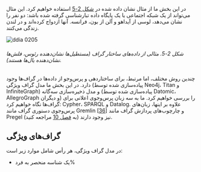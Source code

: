 در این بخش ما از مثال نشان داده شده در [شکل 2-5](#fig_datamodels_graph) استفاده خواهیم کرد. این مثال می‌تواند از یک شبکه اجتماعی یا یک پایگاه داده تبارشناسی گرفته شده باشد: دو نفر را نشان می‌دهد، لوسی از آیداهو و آلن از بون، فرانسه. آنها ازدواج کرده‌اند و در لندن زندگی می‌کنند.

![ddia 0205](assets/ddia_0205.png)
###### شکل 2-5. مثالی از داده‌های ساختار گراف (مستطیل‌ها نشان‌دهنده رئوس، فلش‌ها نشان‌دهنده یال‌ها هستند).

چندین روش مختلف، اما مرتبط، برای ساختاردهی و پرس‌وجو از داده‌ها در گراف‌ها وجود دارد. در این بخش ما مدل گراف ویژگی (پیاده‌سازی شده توسط Neo4j، Titan و InfiniteGraph) و مدل ذخیره‌سازی سه‌گانه (پیاده‌سازی شده توسط Datomic، AllegroGraph و دیگران) را بررسی خواهیم کرد. ما به سه زبان پرس‌وجوی اعلانی برای گراف‌ها نگاه خواهیم کرد: Cypher، SPARQL و Datalog. علاوه بر اینها، زبان‌های پرس‌وجوی دستوری گراف مانند Gremlin [[36](ch02.html#Gremlin2013)] و چارچوب‌های پردازش گراف مانند Pregel نیز وجود دارند (به [فصل 10](ch10.html#ch_batch) مراجعه کنید).

## گراف‌های ویژگی

در مدل گراف ویژگی، هر رأس شامل موارد زیر است:
* یک شناسه منحصر به فرد% 